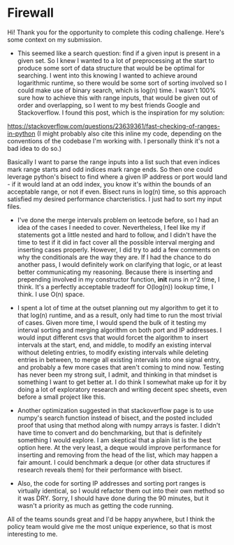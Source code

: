 # Firewall

Hi! Thank you for the opportunity to complete this coding challenge. Here's some context on my submission.

- This seemed like a search question: find if a given input is present in a given set. So I knew I wanted to a lot of preprocessing at the start to produce some sort of data structure that would be be optimal for searching. I went into this knowing I wanted to achieve around logarithmic runtime, so there would be some sort of sorting involved so I could make use of binary search, which is log(n) time. I wasn't 100% sure how to achieve this with range inputs, that would be given out of order and overlapping, so I went to my best friends Google and Stackoverflow. I found this post, which is the inspiration for my solution:

https://stackoverflow.com/questions/23639361/fast-checking-of-ranges-in-python
(I might probably also cite this inline my code, depending on the conventions of the codebase I'm working with. I personally think it's not a bad idea to do so.)

Basically I want to parse the range inputs into a list such that even indices mark range starts and odd indices mark range ends. So then one could leverage python's bisect to find where a given IP address or port would land - if it would land at an odd index, you know it's within the bounds of an acceptable range, or not if even. Bisect runs in log(n) time, so this approach satisfied my desired performance charcteristics. I just had to sort my input files.

- I've done the merge intervals problem on leetcode before, so I had an idea of the cases I needed to cover. Nevertheless, I feel like my if statements got a little nested and hard to follow, and I didn't have the time to test if it did in fact cover all the possible interval merging and inserting cases properly. However, I did try to add a few comments on why the conditionals are the way they are. If I had the chance to do another pass, I would definitely work on clarifying that logic, or at least better communicating my reasoning. Because there is inserting and prepending involved in my constructor function, __init__ runs in n^2 time, I think. It's a perfectly acceptable tradeoff for O(log(n)) lookup time, I think. I use O(n) space.

- I spent a lot of time at the outset planning out my algorithm to get it to that log(n) runtime, and as a result, only had time to run the most trivial of cases. Given more time, I would spend the bulk of it testing my interval sorting and merging algorithm on both port and IP addresses. I would input different csvs that would forcet the algorithm to insert intervals at the start, end, and middle, to modify an existing interval without deleting entries, to modify existing intervals while deleting entries in between, to merge all existing intervals into one signal entry, and probably a few more cases that aren't coming to mind now. Testing has never been my strong suit, I admit, and thinking in that mindset is something I want to get better at. I do think I somewhat make up for it by doing a lot of exploratory research and writing decent spec sheets, even before a small project like this.

- Another optimization suggested in that stackoverflow page is to use numpy's search function instead of bisect, and the posted included proof that using that method along with numpy arrays is faster. I didn't have time to convert and do benchmarking, but that is definitely something I would explore. I am skeptical that a plain list is the best option here. At the very least, a deque would improve performance for inserting and removing from the head of the list, which may happen a fair amount. I could benchmark a deque (or other data structures if research reveals them) for their performance with bisect.

- Also, the code for sorting IP addresses and sorting port ranges is virtually identical, so I would refactor them out into their own method so it was DRY. Sorry, I should have done during the 90 minutes, but it wasn't a priority as much as getting the code running.

All of the teams sounds great and I'd be happy anywhere, but I think the policy team would give me the most unique experience, so that is most interesting to me.
